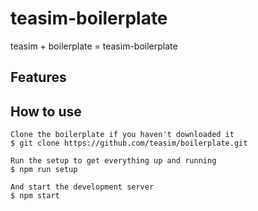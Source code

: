 # teasim-boilerplate

teasim + boilerplate = teasim-boilerplate

## Features

## How to use

```
Clone the boilerplate if you haven't downloaded it
$ git clone https://github.com/teasim/boilerplate.git

Run the setup to get everything up and running
$ npm run setup

And start the development server
$ npm start
```

